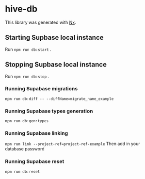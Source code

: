 # hive-db

This library was generated with [Nx](https://nx.dev).

## Starting Supbase local instance

Run `npm run db:start` .

## Stopping Supbase local instance

Run `npm run db:stop` .

### Running Supabase migrations

`npm run db:diff -- --diffName=migrate_name_example`

### Running Supabase types generation

`npm run db:gen:types`

### Running Supabase linking

`npm run link --project-ref=project-ref-example` Then add in your database password

### Running Supabase reset

`npm run db:reset`

